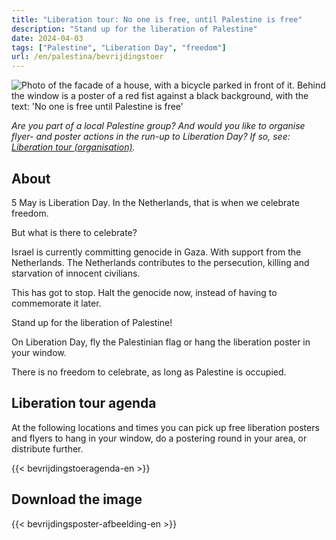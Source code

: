 ```yaml
---
title: "Liberation tour: No one is free, until Palestine is free"
description: "Stand up for the liberation of Palestine"
date: 2024-04-03
tags: ["Palestine", "Liberation Day", "freedom"]
url: /en/palestina/bevrijdingstoer
---
```


![Photo of the facade of a house, with a bicycle parked in front of it. Behind the window is a poster of a red fist against a black background, with the text: 'No one is free until Palestine is free'](/img/niemand-is-vrij_raamposter.jpg)

_Are you part of a local Palestine group? And would you like to organise flyer- and poster actions in the run-up to Liberation Day? If so, see: [Liberation tour (organisation)](/content/bevrijdingstoer/bevrijdingstoer-organisatie.en.md)._

## About

5 May is Liberation Day. In the Netherlands, that is when we celebrate freedom.

But what is there to celebrate?

Israel is currently committing genocide in Gaza. With support from the Netherlands. The Netherlands contributes to the persecution, killing and starvation of innocent civilians.

This has got to stop. Halt the genocide now, instead of having to commemorate it later.

Stand up for the liberation of Palestine!

On Liberation Day, fly the Palestinian flag or hang the liberation poster in your window.

There is no freedom to celebrate, as long as Palestine is occupied.

## Liberation tour agenda

At the following locations and times you can pick up free liberation posters and flyers to hang in your window, do a postering round in your area, or distribute further.

{{< bevrijdingstoeragenda-en >}}

## Download the image

{{< bevrijdingsposter-afbeelding-en >}}
